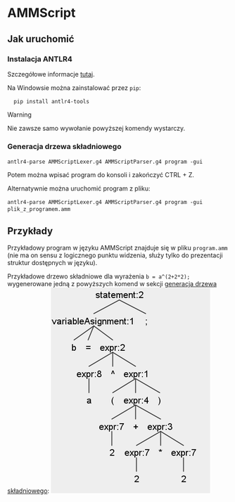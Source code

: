 # AMMScript

## Jak uruchomić
### Instalacja ANTLR4
Szczegółowe informacje [tutaj](https://github.com/antlr/antlr4-tools/tree/master).

Na Windowsie można zainstalować przez `pip`:

```
  pip install antlr4-tools
```

> [!WARNING]
> Nie zawsze samo wywołanie powyższej komendy wystarczy.

### Generacja drzewa składniowego
```
antlr4-parse AMMScriptLexer.g4 AMMScriptParser.g4 program -gui
```

Potem można wpisać program do konsoli i zakończyć CTRL + Z.

Alternatywnie można uruchomić program z pliku:
```
antlr4-parse AMMScriptLexer.g4 AMMScriptParser.g4 program -gui plik_z_programem.amm
```

## Przykłady
Przykładowy program w języku AMMScript znajduje się w pliku `program.amm` (nie ma on sensu z logicznego punktu widzenia, służy tylko do prezentacji struktur dostępnych w języku).

Przykładowe drzewo składniowe dla wyrażenia `b = a^(2+2*2);` wygenerowane jedną z powyższych komend w sekcji [generacja drzewa składniowego](#generacja-drzewa-składniowego):
![aritmetic](data/aritmetic.png)